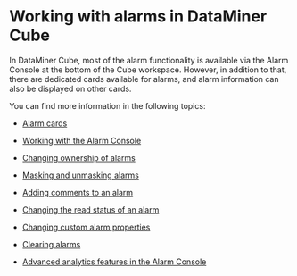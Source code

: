 # Working with alarms in DataMiner Cube

In DataMiner Cube, most of the alarm functionality is available via the Alarm Console at the bottom of the Cube workspace. However, in addition to that, there are dedicated cards available for alarms, and alarm information can also be displayed on other cards.

You can find more information in the following topics:

- [Alarm cards](Alarm_cards.md)

- [Working with the Alarm Console](Working_with_the_Alarm_Console.md)

- [Changing ownership of alarms](Changing_ownership_of_alarms.md)

- [Masking and unmasking alarms](Masking_and_unmasking_alarms.md)

- [Adding comments to an alarm](Adding_comments_to_an_alarm.md)

- [Changing the read status of an alarm](Changing_the_read_status_of_an_alarm.md)

- [Changing custom alarm properties](Changing_custom_alarm_properties.md)

- [Clearing alarms](Clearing_alarms.md)

- [Advanced analytics features in the Alarm Console](Advanced_analytics_features_in_the_Alarm_Console.md)
